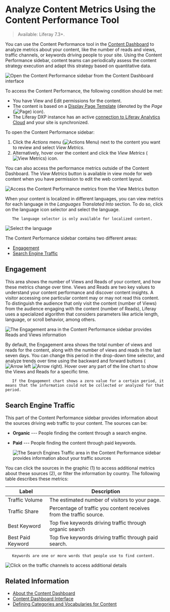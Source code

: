 # Analyze Content Metrics Using the Content Performance Tool

> Available: Liferay 7.3+.

You can use the Content Performance tool in the [Content Dashboard](./about-the-content-dashboard.md) to analyze metrics about your content, like the number of reads and views, traffic channels, or keywords driving people to your site. Using the Content Performance sidebar, content teams can periodically assess the content strategy execution and adapt this strategy based on quantitative data.

![Open the Content Performance sidebar from the Content Dashboard interface](./analyze-content-metrics-using-content-performance-tool/images/01.png)

To access the Content Performance, the following condition should be met:

- You have View and Edit permissions for the content.
- The content is based on a [Display Page Template](../../site-building/displaying-content/using-display-page-templates/displaying-content-with-display-page-templates.md) (denoted by the *Page* (![Page](../../images/icon-page.png)) icon).
- The Liferay DXP instance has an active [connection to Liferay Analytics Cloud](https://learn.liferay.com/analytics-cloud/latest/en/getting-started/connecting-data-sources/connecting-liferay-dxp-to-analytics-cloud.html) and your site is synchronized.

To open the Content Performance sidebar:

1. Click the *Actions* menu (![Actions Menu](../../images/icon-actions.png)) next to the content you want to review and select *View Metrics*.
1. Alternatively, hover over the content and click the *View Metrics* (![View Metrics](../../images/icon-analytics.png)) icon.

You can also access the performance metrics outside of the Content Dashboard. The *View Metrics* button is available in view mode for web content when you have permission to edit the web content layout.

![Access the Content Performance metrics from the View Metrics button](./analyze-content-metrics-using-content-performance-tool/images/08.png)

When your content is localized in different languages, you can view metrics for each language in the *Languages Translated Into* section. To do so, click on the language icon selector and select the language.

```note::
   The language selector is only available for localized content.
```

![Select the language ](./analyze-content-metrics-using-content-performance-tool/images/03.png)

The Content Performance sidebar contains two different areas:

- [Engagement](#engagement)
- [Search Engine Traffic](#search-engine-traffic)

## Engagement

This area shows the number of Views and Reads of your content, and how these metrics change over time. Views and Reads are two key values to understand your content performance and discover content insights. A visitor accessing one particular content may or may not read this content. To distinguish the audience that only visit the content (number of Views) from the audience engaging with the content (number of Reads), Liferay uses a specialized algorithm that considers parameters like article length, language, or scroll behavior, among others.

![The Engagement area in the Content Performance sidebar provides Reads and Views information](./analyze-content-metrics-using-content-performance-tool/images/06.png)

By default, the Engagement area shows the total number of views and reads for the content, along with the number of views and reads in the last seven days. You can change this period in the drop-down time selector, and analyze trends over time using the backward and forward buttons (![Arrow left](../../images/icon-angle-left.png) ![Arrow right](../../images/icon-angle-right.png)). Hover over any part of the line chart to show the Views and Reads for a specific time.

```note::
   If the Engagement chart shows a zero value for a certain period, it means that the information could not be collected or analyzed for that period.
```

## Search Engine Traffic

This part of the Content Performance sidebar provides information about the sources driving web traffic to your content. The sources can be:

- **Organic** --- People finding the content through a search engine.
- **Paid** --- People finding the content through paid keywords.

    ![The Search Engines Traffic area in the Content Performance sidebar provides information about your traffic sources](./analyze-content-metrics-using-content-performance-tool/images/07.png)

You can click the sources in the graphic (1) to access additional metrics about these sources (2), or filter the information by country. The following table describes these metrics:

| Label | Description |
| --- | --- |
| Traffic Volume | The estimated number of visitors to your page. |
| Traffic Share | Percentage of traffic you content receives from the traffic source. |
| Best Keyword | Top five keywords driving traffic through organic search |
| Best Paid Keyword |Top five keywords driving traffic through paid search. |

```note::
   Keywords are one or more words that people use to find content.
```

![Click on the traffic channels to access additional details](./analyze-content-metrics-using-content-performance-tool/images/02.png)

## Related Information

- [About the Content Dashboard](./about-the-content-dashboard.md)
- [Content Dashboard Interface](./content-dashboard-interface.md)
- [Defining Categories and Vocabularies for Content](../tags-and-categories/defining-categories-and-vocabularies-for-content.md)
